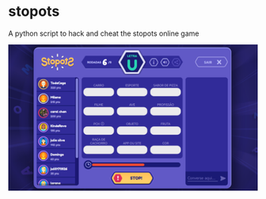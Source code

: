 # stopots
A python script to hack and cheat the stopots online game

![alt text](https://raw.githubusercontent.com/aporto/stopots/master/screenshot.png)
